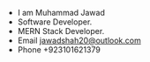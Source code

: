 - I am Muhammad Jawad
- Software Developer.
- MERN Stack Developer.
- Email jawadshah20@outlook.com
- Phone +923101621379 

<!---
jawad5/jawad5 is a ✨ special ✨ repository because its `README.md` (this file) appears on your GitHub profile.
You can click the Preview link to take a look at your changes.
--->
